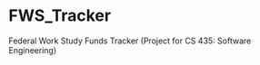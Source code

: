 FWS_Tracker
===========

Federal Work Study Funds Tracker
(Project for CS 435: Software Engineering)
